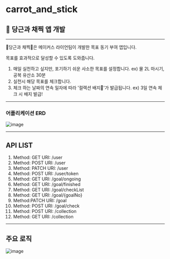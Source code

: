 # carrot_and_stick
## 🥕 당근과 채찍 앱 개발
----------------------------------
🥕당근과 채찍🥕은 메이커스 라이언팀이 개발한 목표 동기 부여 앱입니다. 

목표를 효과적으로 달성할 수 있도록 도와줍니다.
1. 매일 실천하고 싶지만, 포기하기 쉬운 사소한 목표를 설정합니다. ex) 물 2L 마시기, 공복 유산소 30분
2. 실천시 해당 목표를 체크합니다. 
3. 체크 하는 날짜의 연속 일자에 따라 '컬렉션 배지🐰'가 발급됩니다. ex) 3일 연속 체크 시 배지 발급!

------------------------------------

### 어플리케이션 ERD
![image](https://user-images.githubusercontent.com/61000200/111908678-71486300-8a9d-11eb-9597-6fae0b844b32.png)

------------------------------------
## API LIST

1. Method: GET    URI: /user
2. Method: POST   URI: /user
3. Method: PATCH  URI: /user
4. Method: POST   URI: /user/token
5. Method: GET    URI: /goal/ongoing
6. Method: GET    URI: /goal/finished
7. Method: GET    URI: /goal/checkList
8. Method: GET    URI: /goal/{goalNo}
9. Method:PATCH  URI: /goal
10. Method: POST  URI: /goal/check
11. Method: POST  URI: /collection
12. Method: GET   URI: /collection

-----------------------------------
## 주요 로직

![image](https://user-images.githubusercontent.com/61000200/111911047-259ab700-8aa7-11eb-8a81-d1a30ea0ea4b.png)


